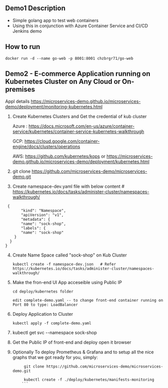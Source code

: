 ## Demo1 Description

  * Simple golang app to test web containers
  * Using this in conjunction with Azure Container Service and CI/CD Jenkins demo
  
## How to run
 
  ```
  docker run -d --name go-web -p 8001:8001 chzbrgr71/go-web
  
  ```
  
##  Demo2 - E-commerce Application running on Kubernetes Cluster on Any Cloud or On-premises 

Appl details https://microservices-demo.github.io/microservices-demo/deployment/monitoring-kubernetes.html


 1) Create Kubernetes Clusters and Get the credential of kub cluster
 
      Azure : https://docs.microsoft.com/en-us/azure/container-service/kubernetes/container-service-kubernetes-walkthrough
      
      GCP:  https://cloud.google.com/container-engine/docs/clusters/operations
      
      AWS:  https://github.com/kubernetes/kops or 
            https://microservices-demo.github.io/microservices-demo/deployment/kubernetes.html
	
 2) git clone https://github.com/microservices-demo/microservices-demo.git
 
 3) Create namespace-dev.yaml file with below content   # https://kubernetes.io/docs/tasks/administer-cluster/namespaces-walkthrough/

```
 {
       "kind": "Namespace",
       "apiVersion": "v1",
       "metadata": {
       "name": "sock-shop",
       "labels": {
       "name": "sock-shop"
    }
  }
}
```
 
 4) Create Name Space called "sock-shop" on Kub Cluster 
     ```
     kubectl create -f namespace-dev.json   # Refer https://kubernetes.io/docs/tasks/administer-cluster/namespaces-walkthrough/
     ``` 
 5) Make the fron-end UI App acceseible using Public IP 
     ```
     cd deploy/kubernetes folder
     
     edit complete-demo.yaml -- to change front-end container running on Port 80 to type: LoadBalancer
     ```
     
 6) Deploy Application to Cluster 
 
    ```
    kubectl apply -f complete-demo.yaml
    ```
    
 7) kubectl get svc --namespace sock-shop
 
 8) Get the Public IP of front-end and deploy open it browser
 
 9) Optionally To deploy Prometheus & Grafana and to setup all the nice graphs that we got ready for you, simply:
	
	```
         git clone https://github.com/microservices-demo/microservices-demo.git
	 
         kubectl create -f ./deploy/kubernetes/manifests-monitoring
        ```

